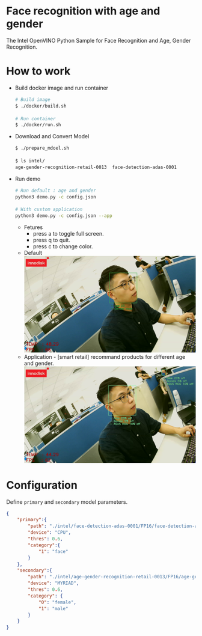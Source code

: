 # Face recognition with age and gender
The Intel OpenVINO Python Sample for Face Recognition and Age, Gender Recognition.

# How to work

* Build docker image and run container
    ```bash
    # Build image
    $ ./docker/build.sh

    # Run container
    $ ./docker/run.sh
    ```

* Download and Convert Model
    ```bash
    $ ./prepare_mdoel.sh

    $ ls intel/
    age-gender-recognition-retail-0013  face-detection-adas-0001
    ```

* Run demo
    ```bash
    # Run default : age and gender
    python3 demo.py -c config.json

    # With custom application
    python3 demo.py -c config.json --app
    ```
    * Fetures
        * press a to toggle full screen.
        * press q to quit.
        * press c to change color.
    * Default
        ![demo](assest/demo.png)
    * Application - [smart retail] recommand products for different age and gender.
        ![demo](assest/demo-smart-retail.png)

# Configuration
Define `primary` and `secondary` model parameters.
```json
{
    "primary":{
        "path": "./intel/face-detection-adas-0001/FP16/face-detection-adas-0001",
        "device": "CPU",
        "thres": 0.6,
        "category":{
            "1": "face"
        }
    },
    "secondary":{
        "path": "./intel/age-gender-recognition-retail-0013/FP16/age-gender-recognition-retail-0013",
        "device": "MYRIAD",
        "thres": 0.6,
        "category": {
            "0": "female",
            "1": "male"
        }
    }
}
```

